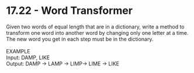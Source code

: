 # 17.22 - Word Transformer

Given two words of equal length that are in a dictionary, write a method to transform one word into another word by changing only one letter at a time.\
The new word you get in each step must be in the dictionary.\
\
EXAMPLE\
Input: DAMP, LIKE\
Output: DAMP -> LAMP -> LIMP-> LIME -> LIKE
